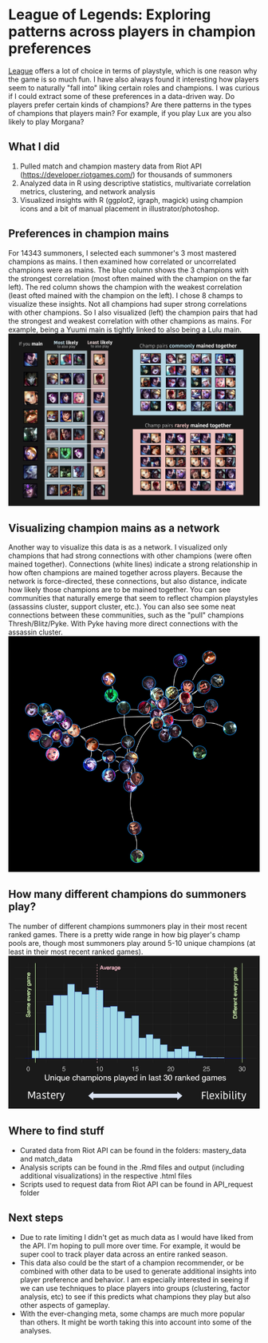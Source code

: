 # League of Legends: Exploring patterns across players in champion preferences

[League](https://www.leagueoflegends.com/) offers a lot of choice in terms of playstyle, which is one reason why the game is so much fun. I have also always found it interesting how players seem to naturally "fall into" liking certain roles and champions. I was curious if I could extract some of these preferences in a data-driven way. Do players prefer certain kinds of champions? Are there patterns in the types of champions that players main? For example, if you play Lux are you also likely to play Morgana? 

## What I did
1. Pulled match and champion mastery data from Riot API (https://developer.riotgames.com/) for thousands of summoners
2. Analyzed data in R using descriptive statistics, multivariate correlation metrics, clustering, and network analysis
3. Visualized insights with R (ggplot2, igraph, magick) using champion icons and a bit of manual placement in illustrator/photoshop.

## Preferences in champion mains
For 14343 summoners, I selected each summoner's 3 most mastered champions as mains. I then examined how correlated or uncorrelated champions were as mains. The blue column shows the 3 champions with the strongest correlation (most often mained with the champion on the far left). The red column shows the champion with the weakest correlation (least ofted mained with the champion on the left). I chose 8 champs to visualize these insights. Not all champions had super strong correlations with other champions. So I also visualized (left) the champion pairs that had the strongest and weakest correlation with other champions as mains. For example, being a Yuumi main is tightly linked to also being a Lulu main.
![sample visualization](graphics/side_by_side.png) 

## Visualizing champion mains as a network
Another way to visualize this data is as a network. I visualized only champions that had strong connections with other champions (were often mained together). Connections (white lines) indicate a strong relationship in how often champions are mained together across players. Because the network is force-directed, these connections, but also distance, indicate how likely those champions are to be mained together. You can see communities that naturally emerge that seem to reflect champion playstyles (assassins cluster, support cluster, etc.). You can also see some neat connections between these communities, such as the "pull" champions Thresh/Blitz/Pyke. With Pyke having more direct connections with the assassin cluster.
![sample visualization](graphics/network.png)

## How many different champions do summoners play?
The number of different champions summoners play in their most recent ranked games. There is a pretty wide range in how big player's champ pools are, though most summoners play around 5-10 unique champions (at least in their most recent ranked games).
![sample visualization](graphics/histogram.png)


## Where to find stuff
- Curated data from Riot API can be found in the folders: mastery_data and match_data
- Analysis scripts can be found in the .Rmd files and output (including additional visualizations) in the respective .html files
- Scripts used to request data from Riot API can be found in API_request folder

## Next steps
- Due to rate limiting I didn't get as much data as I would have liked from the API. I'm hoping to pull more over time. For example, it would be super cool to track player data across an entire ranked season.
- This data also could be the start of a champion recommender, or be combined with other data to be used to generate additional insights into player preference and behavior. I am especially interested in seeing if we can use techniques to place players into groups (clustering, factor analysis, etc) to see if this predicts what champions they play but also other aspects of gameplay.
- With the ever-changing meta, some champs are much more popular than others. It might be worth taking this into account into some of the analyses.
